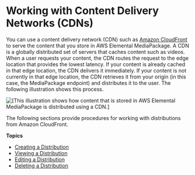 # Working with Content Delivery Networks \(CDNs\)<a name="cdns"></a>

You can use a content delivery network \(CDN\) such as [Amazon CloudFront](https://docs.aws.amazon.com/AmazonCloudFront/latest/DeveloperGuide/) to serve the content that you store in AWS Elemental MediaPackage\. A CDN is a globally distributed set of servers that caches content such as videos\. When a user requests your content, the CDN routes the request to the edge location that provides the lowest latency\. If your content is already cached in that edge location, the CDN delivers it immediately\. If your content is not currently in that edge location, the CDN retrieves it from your origin \(in this case, the MediaPackage endpoint\) and distributes it to the user\. The following illustration shows this process\.

![\[This illustration shows how content that is stored in AWS Elemental MediaPackage is distributed using a CDN.\]](http://docs.aws.amazon.com/mediapackage/latest/ug/images/cf_flow.png)

The following sections provide procedures for working with distributions from Amazon CloudFront\.

**Topics**
+ [Creating a Distribution](cdns-create.md)
+ [Viewing a Distribution](cdns-view.md)
+ [Editing a Distribution](cdns-edit.md)
+ [Deleting a Distribution](cdns-delete.md)